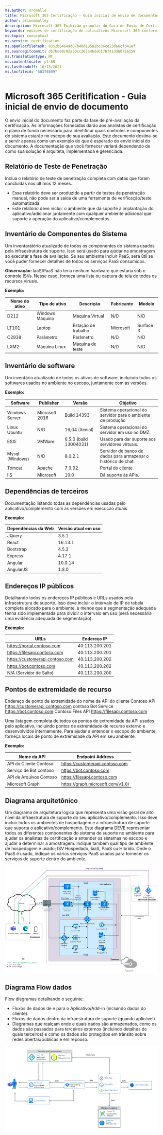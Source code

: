 ```yaml
---
ms.author: oromalle
title: Microsoft 365 Certificação - Guia inicial de envio de documentos
author: orionomalley
description: Microsoft 365 Exibição granular do Guia de Envio de Certificação
keywords: equipes de certificação de aplicativos Microsoft 365 conformidade de segurança m365 envio de documento inicial
ms.topic: conceptual
ms.service: certification
ms.openlocfilehash: 0352b64649d87b40d185a2bc06ce23da6cf341ef
ms.sourcegitcommit: d67be08c82a50cc263a4bdeb176f41dd60716159
ms.translationtype: MT
ms.contentlocale: pt-BR
ms.lasthandoff: 10/15/2021
ms.locfileid: "60378809"
---
```

# <a name="microsoft-365-ceritification---initial-document-submission-guide"></a>Microsoft 365 Ceritification - Guia inicial de envio de documento

O envio inicial do documento faz parte da fase de pré-avaliação da certificação. As informações fornecidas darão aos analistas de certificação o plano de fundo necessário para identificar quais controles e componentes do sistema estarão no escopo de sua avaliação. Este documento destina-se a servir apenas como um exemplo do que é esperado do envio inicial do documento. A documentação que você fornecer variará dependendo de como sua solução é arquiteta, implementada e gerenciada.

## <a name="penetration-test-report"></a>Relatório de Teste de Penetração

Inclua o relatório de teste de penetração completa com datas que foram concluídas nos últimos 12 meses. 
-   Esse relatório deve ser produzido a partir de testes de penetração manual, não pode ser a saída de uma ferramenta de verificação/teste automatizada.
-   Este relatório deve incluir o ambiente que dá suporte à implantação do aplicativo/adicionar juntamente com qualquer ambiente adicional que suporte a operação do aplicativo/complementos.


## <a name="system-component-inventory"></a>Inventário de Componentes do Sistema

Um inventarátório atualizado de todos os componentes do sistema usados pela infraestrutura de suporte. Isso será usado para ajudar na amostragem ao executar a fase de avaliação. Se seu ambiente incluir PaaS, será útil se você puder fornecer detalhes de todos os serviços PaaS consumidos.

**Observação:** IaaS/PaaS não teria nenhum hardware que estaria sob o controle ISVs.  Nesse caso, forneça uma lista ou captura de tela de todos os recursos viruais.

**Exemplo:**

|Nome do ativo|    Tipo de ativo| Descrição|    Fabricante|   Modelo|
|-|-|-|-|-|
|D212|  Windows  Máquina|   Máquina Virtual|    N/D| N/D|
|LT101| Laptop| Estação de trabalho|    Microsoft|  Surface 3|
|C2938| Parâmetro| Parâmetro|N/D|N/D|     
|LXM2|  Máquina Linux|  Máquina de teste|N/D|N/D|       


## <a name="software-inventory"></a>Inventário de software

Um inventário atualizado de todos os ativos de software, incluindo todos os softwares usados no ambiente no escopo, juntamente com as versões.

**Exemplo:**

|Software|  Publisher|  Versão|     Objetivo|
|-|-|-|-|
|Windows Server|    Microsoft 2016 | Build 14393| Sistema operacional do servidor para o ambiente de produção|.
|Linux Ubuntu|  N/D|    16,04 (Xenial)| Sistema operacional do servidor em uso no DMZ.|
|ESXi|  VMWare| 6.5.0 (build 13004031)| Usado para dar suporte aos servidores virtuais.|
|Mysql (Windows)|   N/D|    8.0.2.1|    Servidor de banco de dados para armazenar o histórico de chat.|
|Tomcat|        Apache| 7.0.92| Portal do cliente.|
|IIS|   Microsoft|  10.0|   Dá suporte às APIs.|


## <a name="third-party-dependencies"></a>Dependências de terceiros

Documentação listando todas as dependências usadas pelo aplicativo/complemento com as versões em execução atuais.

**Exemplo:**

|Dependências da Web|  Versão atual em uso|
|-|-|
|JQuery|    3.5.1|
|React| 16.13.1|
|Bootstrap| 4.5.2|
|Express|   4.17.1|
|Angular|   10.0.14|
|AngularJS| 1.8.0|


## <a name="public-ip-addresses"></a>Endereços IP públicos

Detalhando todos os endereços IP públicos e URLs usados pela infraestrutura de suporte. Isso deve incluir o intervalo de IP de tabela completa alocado para o ambiente, a menos que a segmentação adequada tenha sido implementada para dividir o intervalo em uso (será necessária uma evidência adequada de segmentação).

**Exemplo:**

|URLs|  Endereço IP|
|-|-|
|https://portal.contoso.com |40.113.200.201 |
|https://filesapi.contoso.com|  40.113.200.201|
|https://customerapi.contoso.com|   40.113.200.202|
|https://bot.contoso.com|   40.113.200.202|
|N/A (Servidor de Salto)| 40.113.200.200|


## <a name="resource-endpoints"></a>Pontos de extremidade de recurso

Endereço de ponto de extremidade do nome da API do cliente Contoso API    https://customerapi.contoso.com contoso Bot Service https://bot.contoso.com Contoso Files API   https://filesapi.contoso.com

Uma listagem completa de todos os pontos de extremidade da API usados pelo aplicativo, incluindo pontos de extremidade de recurso externo e desenvolvidos internamente. Para ajudar a entender o escopo do ambiente, forneça locais de ponto de extremidade da API em seu ambiente.

**Exemplo:**

|Nome da API|  Endpoint Address|
|-|-|
|API do Cliente Contoso|  https://customerapi.contoso.com|
|Serviço de Bot contoso|   https://bot.contoso.com|
|API de Arquivos Contoso| https://filesapi.contoso.com|
|Microsoft Graph| https://graph.microsoft.com/v1.0/|


## <a name="architectural-diagram"></a>Diagrama arquitetônico

Um diagrama de arquitetura lógica que representa uma visão geral de alto nível da infraestrutura de suporte do seu aplicativo/complemento. Isso deve incluir todos os ambientes de hospedagem e a infraestrutura de suporte que suporta o aplicativo/complemento. Este diagrama DEVE representar todos os diferentes componentes do sistema de suporte no ambiente para ajudar os analistas de certificação a entender os sistemas no escopo e ajudar a determinar a amostragem. Indique também qual tipo de ambiente de hospedagem é usado; ISV Hospedado, IaaS, PaaS ou Híbrido. Onde o PaaS é usado, indique os vários serviços PaaS usados para fornecer os serviços de suporte dentro do ambiente.

![Diagrama arquitetônico](../media/Architecturaldiagram.png)

## <a name="data-flow-diagram"></a>Diagrama Flow dados

Flow diagramas detalhando o seguinte:
-   Fluxos de dados de e para o Aplicativo/Add-in (incluindo dados do cliente).
-   Fluxos de dados dentro da infraestrutura de suporte (quando aplicável)
-   Diagramas que realçam onde e quais dados são armazenados, como os dados são passados para terceiros externos (incluindo detalhes de quais terceiros) e como os dados são protegidos em trânsito sobre redes abertas/públicas e em repouso.

![Diagrama Flow dados](../media/Dataflowdiagram.png)



